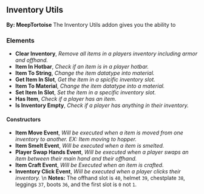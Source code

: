 ## Inventory Utils
**By: MeepTortoise**
The Inventory Utils addon gives you the ability to 
<br>

### Elements
* **Clear Inventory**, *Remove all items in a players inventory including armor and offhand.*
* **Item In Hotbar**, *Check if an item is in a player hotbar.*
* **Item To String**, *Change the item datatype into material.*
* **Get Item In Slot**, *Get the item in a spicific inventory slot.*
* **Item To Material**, *Change the item datatype into a material.*
* **Set Item In Slot**, *Set the item in a specific inventory slot.*
* **Has Item**, *Check if a player has an item.*
* **Is Inventory Empty**, *Check if a player has anything in their inventory.*

#### Constructors
* **Item Move Event**, *Will be executed when a item is moved from one inventory to another. EX: Item moving to hopper.*
* **Item Smelt Event**, *Will be executed when a item is smelted.*
* **Player Swap Hands Event**, *Will be executed when a player swaps an item between their main hand and their offhand.*
* **Item Craft Event**, *Will be Executed when an item is crafted.*
* **Inventory Click Event**, *Will be executed when a player clicks their inventory.* \n **Notes:** The offhand slot is `40`, helmet `39`, chestplate `38`, leggings `37`, boots `36`, and the first slot is `0` not `1`.

